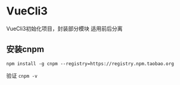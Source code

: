 # VueCli3
VueCli3初始化项目，封装部分模块 适用前后分离

## 安装cnpm
```
npm install -g cnpm --registry=https://registry.npm.taobao.org
```

验证 `cnpm -v`

